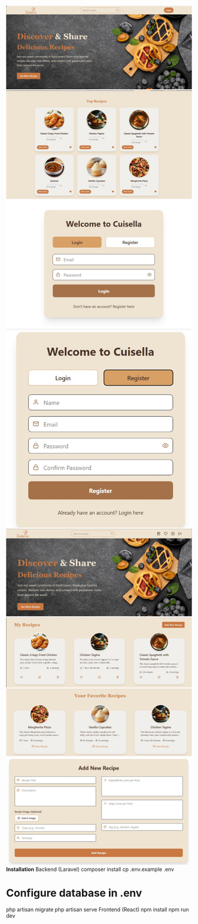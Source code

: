 ![Screenshot 1](screenshot1.jpg)
![Screenshot 2](screenshot2.jpg)
![Screenshot 3](screenshot3.jpg)
![Screenshot 4](screenshot4.jpg)
![Screenshot 5](screenshot5.jpg)
![Screenshot 6](screenshot6.jpg)
![Screenshot 7](screenshot7.jpg)
![Screenshot 8](screenshot8.jpg)
**Installation**
Backend (Laravel)
composer install
cp .env.example .env
# Configure database in .env
php artisan migrate
php artisan serve
Frontend (React)
npm install
npm run dev

